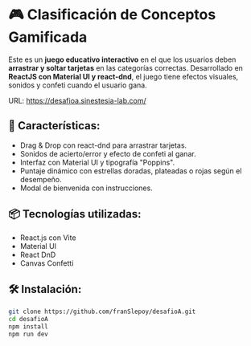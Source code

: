 # 🎮 Clasificación de Conceptos Gamificada

Este es un **juego educativo interactivo** en el que los usuarios deben **arrastrar y soltar tarjetas** en las categorías correctas. Desarrollado en **ReactJS con Material UI y react-dnd**, el juego tiene efectos visuales, sonidos y confeti cuando el usuario gana.

URL: https://desafioa.sinestesia-lab.com/

## 🚀 Características:
- Drag & Drop con react-dnd para arrastrar tarjetas.
- Sonidos de acierto/error y efecto de confeti al ganar.
- Interfaz con Material UI y tipografía "Poppins".
- Puntaje dinámico con estrellas doradas, plateadas o rojas según el desempeño.
- Modal de bienvenida con instrucciones.

## 📦 Tecnologías utilizadas:
- React.js con Vite
- Material UI
- React DnD
- Canvas Confetti

## 🛠 Instalación:
```sh
git clone https://github.com/franSlepoy/desafioA.git
cd desafioA
npm install
npm run dev
